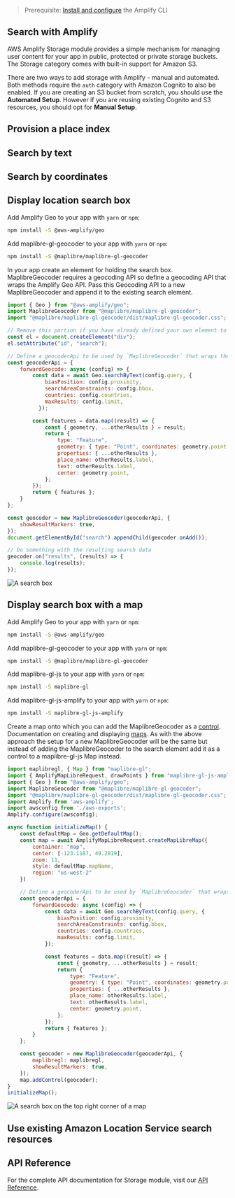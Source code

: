 > Prerequisite: [Install and configure](~/cli/start/install.md) the Amplify CLI

## Search with Amplify

AWS Amplify Storage module provides a simple mechanism for managing user content for your app in public, protected or private storage buckets. The Storage category comes with built-in support for Amazon S3.

There are two ways to add storage with Amplify - manual and automated. Both methods require the `auth` category with Amazon Cognito to also be enabled. If you are creating an S3 bucket from scratch, you should use the **Automated Setup**. However if you are reusing existing Cognito and S3 resources, you should opt for **Manual Setup**.

## Provision a place index

## Search by text

## Search by coordinates

## Display location search box

Add Amplify Geo to your app with `yarn` or `npm`:

```bash
npm install -S @aws-amplify/geo
```

Add maplibre-gl-geocoder to your app with `yarn` or `npm`:

```bash
npm install -S @maplibre/maplibre-gl-geocoder
```

In your app create an element for holding the search box. MaplibreGeocoder requires a geocoding API so define a geocoding API that wraps the Amplify Geo API. Pass this Geocoding API to a new MaplibreGeocoder and append it to the existing search element.
```javascript
import { Geo } from "@aws-amplify/geo";
import MaplibreGeocoder from "@maplibre/maplibre-gl-geocoder";
import "@maplibre/maplibre-gl-geocoder/dist/maplibre-gl-geocoder.css";

// Remove this portion if you have already defined your own element to container the searchbox
const el = document.createElement("div");
el.setAttribute("id", "search");

// Define a geocoderApi to be used by `MaplibreGeocoder` that wraps the Amplify Geo APIs
const geocoderApi = {
    forwardGeocode: async (config) => {
        const data = await Geo.searchByText(config.query, {
            biasPosition: config.proximity,
            searchAreaConstraints: config.bbox,
            countries: config.countries,
            maxResults: config.limit,
          });

        const features = data.map((result) => {
            const { geometry, ...otherResults } = result;
            return {
                type: "Feature",
                geometry: { type: "Point", coordinates: geometry.point },
                properties: { ...otherResults },
                place_name: otherResults.label,
                text: otherResults.label,
                center: geometry.point,
            };
        });
        return { features };
    }
};

const geocoder = new MaplibreGeocoder(geocoderApi, {
    showResultMarkers: true,
});
document.getElementById("search").appendChild(geocoder.onAdd());

// Do something with the resulting search data
geocoder.on("results", (results) => {
    console.log(results);
});
```

![A search box](~/images/geocoder-search-box.png)

## Display search box with a map

Add Amplify Geo to your app with `yarn` or `npm`:

```bash
npm install -S @aws-amplify/geo
```

Add maplibre-gl-geocoder to your app with `yarn` or `npm`:

```bash
npm install -S @maplibre/maplibre-gl-geocoder
```

Add maplibre-gl-js to your app with `yarn` or `npm`:

```bash
npm install -S maplibre-gl
```

Add maplibre-gl-js-amplify to your app with `yarn` or `npm`:

```bash
npm install -S maplibre-gl-js-amplify
```

Create a map onto which you can add the MaplibreGeocoder as a [control](https://maplibre.org/maplibre-gl-js-docs/api/markers/#icontrol). Documentation on creating and displaying [maps](~/lib/geo/maps.md). As with the above approach the setup for a new MaplibreGeocoder will be the same but instead of adding the MaplibreGeocoder to the search element add it as a control to a maplibre-gl-js Map instead.
```javascript
import maplibregl, { Map } from "maplibre-gl";
import { AmplifyMapLibreRequest, drawPoints } from "maplibre-gl-js-amplify";
import { Geo } from "@aws-amplify/geo";
import MaplibreGeocoder from "@maplibre/maplibre-gl-geocoder";
import "@maplibre/maplibre-gl-geocoder/dist/maplibre-gl-geocoder.css";
import Amplify from 'aws-amplify';
import awsconfig from './aws-exports';
Amplify.configure(awsconfig);

async function initializeMap() {
    const defaultMap = Geo.getDefaultMap();
    const map = await AmplifyMapLibreRequest.createMapLibreMap({
        container: "map",
        center: [-123.1187, 49.2819],
        zoom: 11,
        style: defaultMap.mapName,
        region: "us-west-2"
    })

    // Define a geocoderApi to be used by `MaplibreGeocoder` that wraps the Amplify Geo APIs
    const geocoderApi = {
        forwardGeocode: async (config) => {
            const data = await Geo.searchByText(config.query, {
                biasPosition: config.proximity,
                searchAreaConstraints: config.bbox,
                countries: config.countries,
                maxResults: config.limit,
            });

            const features = data.map((result) => {
                const { geometry, ...otherResults } = result;
                return {
                    type: "Feature",
                    geometry: { type: "Point", coordinates: geometry.point },
                    properties: { ...otherResults },
                    place_name: otherResults.label,
                    text: otherResults.label,
                    center: geometry.point,
                };
            });
            return { features };
        }
    };

    const geocoder = new MaplibreGeocoder(geocoderApi, {
        maplibregl: maplibregl,
        showResultMarkers: true,
    });
    map.addControl(geocoder);
}
initializeMap();
```

![A search box on the top right corner of a map](~/images/geocoder-search-box-map.png)

## Use existing Amazon Location Service search resources

## API Reference

For the complete API documentation for Storage module, visit our [API Reference](https://aws-amplify.github.io/amplify-js/api/classes/storageclass.html).
